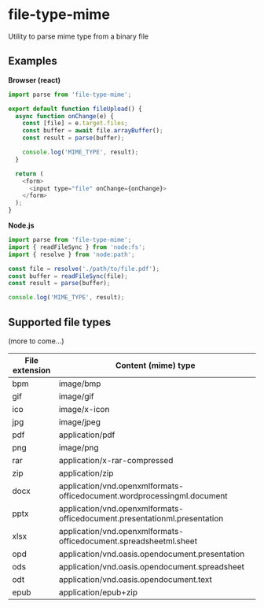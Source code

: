 # file-type-mime
Utility to parse mime type from a binary file

## Examples

**Browser (react)**

```javascript
import parse from 'file-type-mime';

export default function fileUpload() {
  async function onChange(e) {
    const [file] = e.target.files;
    const buffer = await file.arrayBuffer();
    const result = parse(buffer);

    console.log('MIME_TYPE', result);
  }

  return (
    <form>
      <input type="file" onChange={onChange}>
    </form>
  );
}
```

**Node.js**

```javascript
import parse from 'file-type-mime';
import { readFileSync } from 'node:fs';
import { resolve } from 'node:path';

const file = resolve('./path/to/file.pdf');
const buffer = readFileSync(file);
const result = parse(buffer);

console.log('MIME_TYPE', result);
```

## Supported file types

(more to come...)

| File extension | Content (mime) type |
| -------------- | ------------------- |
| bpm  | image/bmp |
| gif  | image/gif |
| ico  | image/x-icon |
| jpg  | image/jpeg |
| pdf  | application/pdf |
| png  | image/png |
| rar  | application/x-rar-compressed |
| zip  | application/zip |
| docx | application/vnd.openxmlformats-officedocument.wordprocessingml.document |
| pptx | application/vnd.openxmlformats-officedocument.presentationml.presentation |
| xlsx | application/vnd.openxmlformats-officedocument.spreadsheetml.sheet |
| opd  | application/vnd.oasis.opendocument.presentation |
| ods  | application/vnd.oasis.opendocument.spreadsheet |
| odt  | application/vnd.oasis.opendocument.text |
| epub | application/epub+zip |
